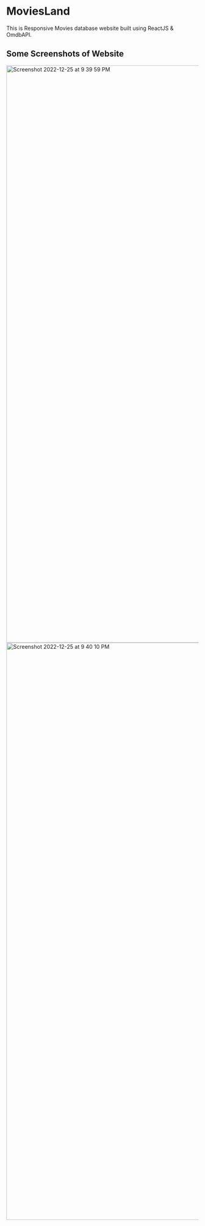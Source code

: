 # MoviesLand
This is Responsive Movies database website built using ReactJS & OmdbAPI.

## Some Screenshots of Website


<img width="1512" alt="Screenshot 2022-12-25 at 9 39 59 PM" src="https://user-images.githubusercontent.com/113775745/209475080-8ba6a2dd-4553-4065-8dd4-517a93b99a7f.png">


<img width="1512" alt="Screenshot 2022-12-25 at 9 40 10 PM" src="https://user-images.githubusercontent.com/113775745/209475084-9b0c5318-a227-4ac2-8587-a6ec9050f957.png">
